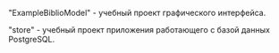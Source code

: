 "ExampleBiblioModel" - учебный проект графического интерфейса.

"store" - учебный проект приложения работающего с базой данных PostgreSQL.
